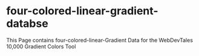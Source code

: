 # four-colored-linear-gradient-databse
This Page contains four-colored-linear-Gradient Data for the WebDevTales 10,000 Gradient Colors Tool
